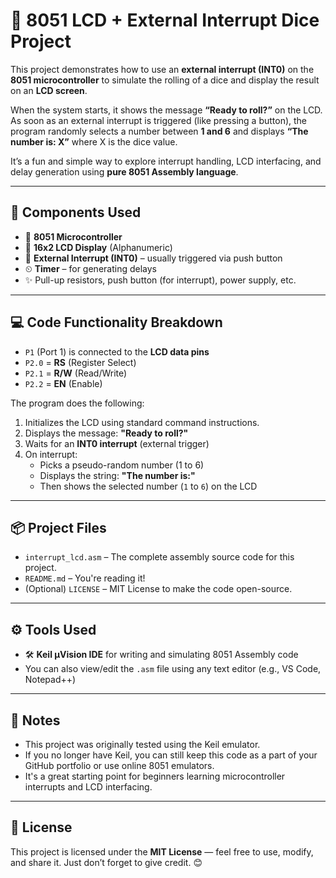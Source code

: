 
# 🎲 8051 LCD + External Interrupt Dice Project

This project demonstrates how to use an **external interrupt (INT0)** on the **8051 microcontroller** to simulate the rolling of a dice and display the result on an **LCD screen**.

When the system starts, it shows the message **“Ready to roll?”** on the LCD. As soon as an external interrupt is triggered (like pressing a button), the program randomly selects a number between **1 and 6** and displays **“The number is: X”** where X is the dice value.

It’s a fun and simple way to explore interrupt handling, LCD interfacing, and delay generation using **pure 8051 Assembly language**.

---

## 🧩 Components Used

- 🧠 **8051 Microcontroller**  
- 💬 **16x2 LCD Display** (Alphanumeric)
- 🚨 **External Interrupt (INT0)** – usually triggered via push button
- ⏲ **Timer** – for generating delays
- ✨ Pull-up resistors, push button (for interrupt), power supply, etc.

---

## 💻 Code Functionality Breakdown

- `P1` (Port 1) is connected to the **LCD data pins**
- `P2.0` = **RS** (Register Select)  
- `P2.1` = **R/W** (Read/Write)  
- `P2.2` = **EN** (Enable)

The program does the following:
1. Initializes the LCD using standard command instructions.
2. Displays the message: **"Ready to roll?"**
3. Waits for an **INT0 interrupt** (external trigger)
4. On interrupt:
   - Picks a pseudo-random number (1 to 6)
   - Displays the string: **"The number is:"**
   - Then shows the selected number (`1` to `6`) on the LCD

---

## 📦 Project Files

- `interrupt_lcd.asm` – The complete assembly source code for this project.
- `README.md` – You're reading it!
- (Optional) `LICENSE` – MIT License to make the code open-source.

---

## ⚙️ Tools Used

- 🛠️ **Keil µVision IDE** for writing and simulating 8051 Assembly code  
- You can also view/edit the `.asm` file using any text editor (e.g., VS Code, Notepad++)

---

## 📌 Notes

- This project was originally tested using the Keil emulator.  
- If you no longer have Keil, you can still keep this code as a part of your GitHub portfolio or use online 8051 emulators.
- It's a great starting point for beginners learning microcontroller interrupts and LCD interfacing.

---

## 📜 License

This project is licensed under the **MIT License** — feel free to use, modify, and share it. Just don’t forget to give credit. 😊
